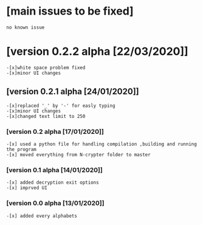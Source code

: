 # [main issues to be fixed]

    no known issue
	
# [version 0.2.2 alpha [22/03/2020]]
    -[x]white space problem fixed
    -[x]minor UI changes
## [version 0.2.1 alpha [24/01/2020]]
    
    -[x]replaced '_' by '-' for easly typing
    -[x]minor UI changes
    -[x]changed text limit to 250
	

### [version 0.2 alpha [17/01/2020]]

    -[x] used a python file for handling compilation ,building and running the program
    -[x] moved everything from N-crypter folder to master

### [version 0.1 alpha [14/01/2020]]

    -[x] added decryption exit options
    -[x] imprved UI


### [version 0.0 alpha [13/01/2020]]

    -[x] added every alphabets 
